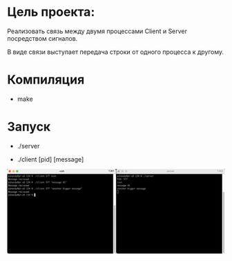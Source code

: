 # Цель проекта:
Реализовать связь между двумя процессами Client и Server посредством сигналов.
<p>В виде связи выступает передача строки от одного процесса к другому.</p>

# Компиляция
- make
 
 
# Запуск

- ./server

- ./client [pid] [message]

![screenshot](/example.png?raw=true)
